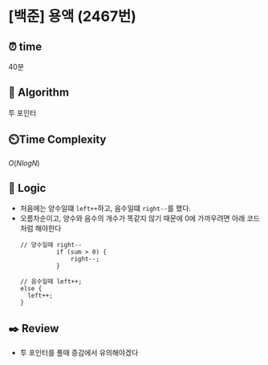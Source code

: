# [백준] 용액 (2467번)

## ⏰  **time**
40분

## :pushpin: **Algorithm**
투 포인터

## ⏲️**Time Complexity**
$O(NlogN)$

## :round_pushpin: **Logic**
- 처음에는 양수일떄 `left++`하고, 음수일떄 `right--`를 했다.
- 오름차순이고, 양수와 음수의 개수가 똑같지 않기 때문에 0에 가까우려면 아래 코드처럼 해야한다
  ```
  // 양수일때 right--
			if (sum > 0) {
				right--;
			}
			
  // 음수일때 left++;
  else {
    left++;
  }
  ```

## :black_nib: **Review**
- 투 포인터를 풀때 증감에서 유의해야겠다
